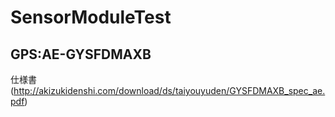 # SensorModuleTest

## GPS:AE-GYSFDMAXB
仕様書(http://akizukidenshi.com/download/ds/taiyouyuden/GYSFDMAXB_spec_ae.pdf)

